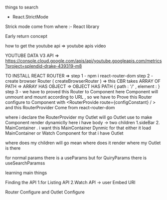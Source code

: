 things to search 

- React.StrictMode 

Strick mode come from where :- React library

Early return concept 

how to get the youtube api => youtube apis video

YOUTUBE DATA V3 API => https://console.cloud.google.com/apis/api/youtube.googleapis.com/metrics?project=splendid-drake-439319-m8

TO INSTALL REACT ROUTER => 
step 1 - npm i react-router-dom
step 2 - create browser Router  ( createBrowserRouter ) => this CBR takes ARRAY OF PATH => ARRAY HAS OBJECT => OBJECT HAS PATH { path : '/' , element : <Body/> } 
step 3 - we have to proved this Router to Component here <Body/> Component will unmount and mount according to URL  , so we have to Prove this Router configure to  <Body /> Component with  <RouterProvide route={configConstant} / > and this RouterProvider Come from react-router-dom

where i declare the RouterProvider my Outlet will go 
 Outlet use to make Component render dynamiclly here i have body -> two children 1.sideBar 2. MainContainer . i want this MainContainer Dynmic for that either it load MainContainer or Watch Component for that i have Outlet

 where does my children will go mean where does it render where my Outlet is there 

 for normal params there is a useParams but for QuiryParams there is useSearchParamss


 learning main things

 Finding the API 
    1.for Listing API
    2.Watch API -> user Embed URl 

Router Configure and Outlet Configure 